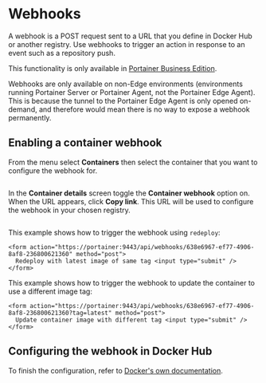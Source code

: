 # Webhooks

A webhook is a POST request sent to a URL that you define in Docker Hub or another registry. Use webhooks to trigger an action in response to an event such as a repository push.


This functionality is only available in [Portainer Business Edition](https://www.portainer.io/business-upsell?from=container-webhook).



Webhooks are only available on non-Edge environments (environments running Portainer Server or Portainer Agent, not the Portainer Edge Agent). This is because the tunnel to the Portainer Edge Agent is only opened on-demand, and therefore would mean there is no way to expose a webhook permanently.


## Enabling a container webhook

From the menu select **Containers** then select the container that you want to configure the webhook for.

<figure><img src="../../../.gitbook/assets/2.15-docker_containers_container_details.gif" alt=""><figcaption></figcaption></figure>

In the **Container details** screen toggle the **Container webhook** option on. When the URL appears, click **Copy link**. This URL will be used to configure the webhook in your chosen registry.

<figure><img src="../../../.gitbook/assets/2.15-docker_containers_container_webhook.png" alt=""><figcaption></figcaption></figure>

This example shows how to trigger the webhook using `redeploy`:

```
<form action="https://portainer:9443/api/webhooks/638e6967-ef77-4906-8af8-236800621360" method="post">
  Redeploy with latest image of same tag <input type="submit" />
</form>
```

This example shows how to trigger the webhook to update the container to use a different image tag:

```
<form action="https://portainer:9443/api/webhooks/638e6967-ef77-4906-8af8-236800621360?tag=latest" method="post">
  Update container image with different tag <input type="submit" />
</form>
```

## Configuring the webhook in Docker Hub

To finish the configuration, refer to [Docker's own documentation](https://docs.docker.com/docker-hub/webhooks/).
